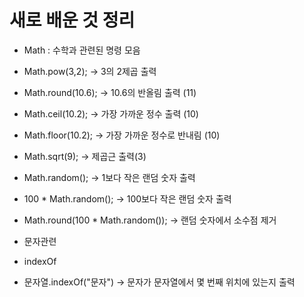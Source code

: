 # 새로 배운 것 정리

- Math : 수학과 관련된 명령 모음
- Math.pow(3,2); -> 3의 2제곱 출력
- Math.round(10.6); -> 10.6의 반올림 출력 (11)
- Math.ceil(10.2); -> 가장 가까운 정수 출력 (10)
- Math.floor(10.2); -> 가장 가까운 정수로 반내림 (10)
- Math.sqrt(9); -> 제곱근 출력(3)
- Math.random(); -> 1보다 작은 랜덤 숫자 출력
- 100 * Math.random(); -> 100보다 작은 랜덤 숫자 출력
- Math.round(100 * Math.random()); -> 랜덤 숫자에서 소수점 제거


- 문자관련
- indexOf
- 문자열.indexOf("문자") -> 문자가 문자열에서 몇 번째 위치에 있는지 출력
